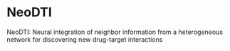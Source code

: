 # NeoDTI
NeoDTI: Neural integration of neighbor information from a heterogeneous network for discovering new drug-target interactions
